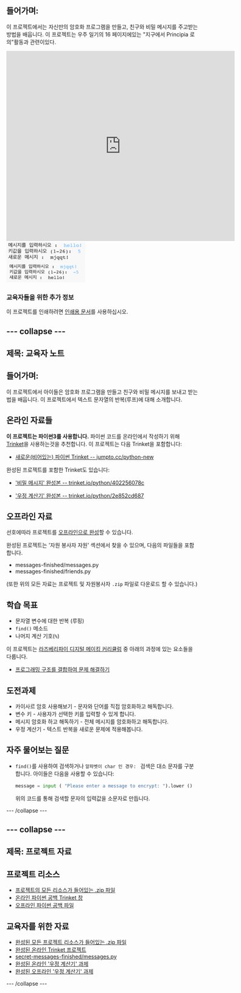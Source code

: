 ## 들어가며:

이 프로젝트에서는 자신만의 암호화 프로그램을 만들고, 친구와 비밀 메시지를 주고받는 방법을 배웁니다. 이 프로젝트는 우주 일기의 16 페이지에있는 "지구에서 Principia 로의"활동과 관련이있다.

<div class="trinket">
  <iframe src="https://trinket.io/embed/python/402256078c?outputOnly=true&start=result" width="600" height="500" frameborder="0" marginwidth="0" marginheight="0" allowfullscreen>
  </iframe>
  <img src="images/messages-finished.png">
</div>

### 교육자들을 위한 추가 정보

이 프로젝트를 인쇄하려면 [인쇄용 문서](https://projects.raspberrypi.org/en/projects/secret-messages/print)를 사용하십시오.

## \--- collapse \---

## 제목: 교육자 노트

## 들어가며:

이 프로젝트에서 아이들은 암호화 프로그램을 만들고 친구와 비밀 메시지를 보내고 받는 법을 배웁니다. 이 프로젝트에서 텍스트 문자열의 반복(루프)에 대해 소개합니다.

## 온라인 자료들

**이 프로젝트는 파이썬3를 사용합니다.** 파이썬 코드를 온라인에서 작성하기 위해 [Trinket](https://trinket.io/)을 사용하는것을 추천합니다. 이 프로젝트는 다음 Trinket을 포함합니다:

* [새로운(비어있는) 파이썬 Trinket -- jumpto.cc/python-new](http://jumpto.cc/python-new)

완성된 프로젝트를 포함한 Trinket도 있습니다:

* ['비밀 메시지' 완성본 -- trinket.io/python/402256078c](https://trinket.io/python/402256078c)

* ['우정 계산기' 완성본 -- trinket.io/python/2e852cd687](https://trinket.io/python/2e852cd687)

## 오프라인 자료

선호에따라 프로젝트를 [오프라인으로 완성](https://www.codeclubprojects.org/en-GB/resources/python-working-offline/)할 수 있습니다.

완성된 프로젝트는 '자원 봉사자 자원' 섹션에서 찾을 수 있으며, 다음의 파일들을 포함합니다.

* messages-finished/messages.py
* messages-finished/friends.py

(또한 위의 모든 자료는 프로젝트 및 자원봉사자 `.zip` 파일로 다운로드 할 수 있습니다.)

## 학습 목표

* 문자열 변수에 대한 반복 (루핑)
* `find()` 메소드
* 나머지 계산 기호(`%`)

이 프로젝트는 [라즈베리파이 디지털 메이킹 커리큘럼](http://rpf.io/curriculum) 중 아래의 과정에 있는 요소들을 다룹니다.

* [프로그래밍 구조를 결합하여 문제 해결하기](https://www.raspberrypi.org/curriculum/programming/builder)

## 도전과제

* 카이사르 암호 사용해보기 - 문자와 단어를 직접 암호화하고 해독합니다.
* 변수 키 - 사용자가 선택한 키를 입력할 수 있게 합니다.
* 메시지 암호화 하고 해독하기 - 전체 메시지를 암호화하고 해독합니다.
* 우정 계산기 - 텍스트 반복을 새로운 문제에 적용해봅니다.

## 자주 물어보는 질문

* `find()`를 사용하여 검색하거나 `알파벳이 char 인 경우: ` 검색은 대소 문자를 구분합니다. 아이들은 다음을 사용할 수 있습니다:
    
    ```python
    message = input ( "Please enter a message to encrypt: ").lower ()
    ```
    
    위의 코드를 통해 검색할 문자의 입력값을 소문자로 만듭니다.

\--- /collapse \---

## \--- collapse \---

## 제목: 프로젝트 자료

## 프로젝트 리소스

* [프로젝트의 모든 리소스가 들어있는 .zip 파일](resources/secret-messages-project-resources.zip)
* [온라인 파이썬 공백 Trinket 창](http://jumpto.cc/python-new)
* [오프라인 파이썬 공백 파일](resources/new-new.py)

## 교육자를 위한 자료

* [완성된 모든 프로젝트 리소스가 들어있는 .zip 파일](resources/secret-messages-volunteer-resources.zip)
* [완성된 온라인 Trinket 프로젝트](https://trinket.io/python/402256078c)
* [secret-messages-finished/messages.py](resources/secret-messages-finished-messages.py)
* [완성된 온라인 '우정 계산기' 과제](https://trinket.io/python/2e852cd687)
* [완성된 오프라인 '우정 계산기' 과제](resources/friendship-calculator-finished-friends.py)

\--- /collapse \---
